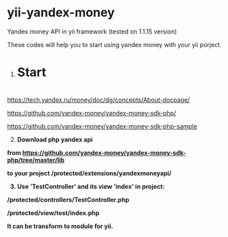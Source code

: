 # yii-yandex-money
Yandex money API in yii framework (tested on 1.1.15 version)

These codes will help you to start using yandex money with your yii porject.


1. <h1>Start<h1/>

  https://tech.yandex.ru/money/doc/dg/concepts/About-docpage/ 

  https://github.com/yandex-money/yandex-money-sdk-php/ 

  https://github.com/yandex-money/yandex-money-sdk-php-sample 
 
2. <b>Download php yandex api<b/>

  from https://github.com/yandex-money/yandex-money-sdk-php/tree/master/lib
  
 <b> to your project   </b>  /protected/extensions/yandexmoneyapi/

3. <b>Use 'TestController'</b> and its view <b>'index'</b> in project:

  /protected/controllers/TestController.php

  /protected/view/test/index.php




It can be transform to module for yii.

